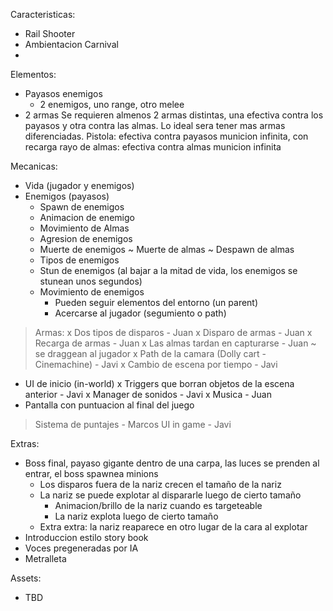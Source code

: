 Caracteristicas:
- Rail Shooter
- Ambientacion Carnival
- 

Elementos:
- Payasos enemigos
  - 2 enemigos, uno range, otro melee
- 2 armas
Se requieren almenos 2 armas distintas, una efectiva contra los payasos y otra contra las almas.
Lo ideal sera tener mas armas diferenciadas.
  Pistola:
	  efectiva contra payasos
	  municion infinita, con recarga
  rayo de almas:
	  efectiva contra almas
	  municion infinita

Mecanicas:
- Vida (jugador y enemigos)
- Enemigos (payasos)
  - Spawn de enemigos
  - Animacion de enemigo
  - Movimiento de Almas
  - Agresion de enemigos
  - Muerte de enemigos
  ~ Muerte de almas
  ~ Despawn de almas
  - Tipos de enemigos
  - Stun de enemigos (al bajar a la mitad de vida, los enemigos se stunean unos segundos)
  - Movimiento de enemigos
    - Pueden seguir elementos del entorno (un parent)
    - Acercarse al jugador (segumiento o path)
> Armas:
  x Dos tipos de disparos - Juan
  x Disparo de armas - Juan
  x Recarga de armas - Juan
  x Las almas tardan en capturarse - Juan
    ~ se draggean al jugador
x Path de la camara (Dolly cart - Cinemachine) - Javi
x Cambio de escena por tiempo - Javi
- UI de inicio (in-world)
x Triggers que borran objetos de la escena anterior - Javi
x Manager de sonidos - Javi
x Musica - Juan
- Pantalla con puntuacion al final del juego
> Sistema de puntajes - Marcos
> UI in game - Javi

Extras:
- Boss final, payaso gigante dentro de una carpa, las luces se prenden al entrar, el boss spawnea minions
  - Los disparos fuera de la nariz crecen el tamaño de la nariz
  - La nariz se puede explotar al dispararle luego de cierto tamaño
    - Animacion/brillo de la nariz cuando es targeteable
    - La nariz explota luego de cierto tamaño
  - Extra extra: la nariz reaparece en otro lugar de la cara al explotar
- Introduccion estilo story book
- Voces pregeneradas por IA
- Metralleta


Assets:
- TBD
